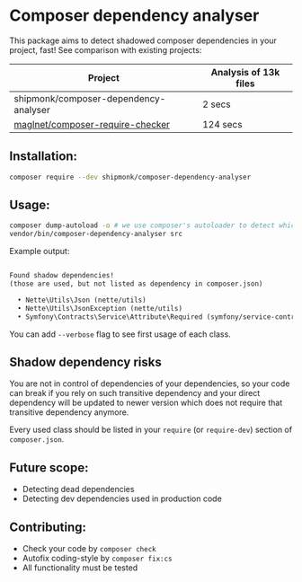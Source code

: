 # Composer dependency analyser

This package aims to detect shadowed composer dependencies in your project, fast!
See comparison with existing projects:

| Project                                                                               | Analysis of 13k files |
|---------------------------------------------------------------------------------------|-----------------------|
| shipmonk/composer-dependency-analyser                                                 | 2 secs                |
| [maglnet/composer-require-checker](https://github.com/maglnet/ComposerRequireChecker) | 124 secs              |

## Installation:

```sh
composer require --dev shipmonk/composer-dependency-analyser
```

## Usage:

```sh
composer dump-autoload -o # we use composer's autoloader to detect which class belongs to which package
vendor/bin/composer-dependency-analyser src
```

Example output:
```txt

Found shadow dependencies!
(those are used, but not listed as dependency in composer.json)

  • Nette\Utils\Json (nette/utils)
  • Nette\Utils\JsonException (nette/utils)
  • Symfony\Contracts\Service\Attribute\Required (symfony/service-contracts)

```

You can add `--verbose` flag to see first usage of each class.

## Shadow dependency risks
You are not in control of dependencies of your dependencies, so your code can break if you rely on such transitive dependency and your direct dependency will be updated to newer version which does not require that transitive dependency anymore.

Every used class should be listed in your `require` (or `require-dev`) section of `composer.json`.

## Future scope:
- Detecting dead dependencies
- Detecting dev dependencies used in production code

## Contributing:
- Check your code by `composer check`
- Autofix coding-style by `composer fix:cs`
- All functionality must be tested
